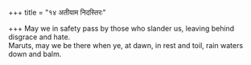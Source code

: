 +++
title = "१४ अतीयाम निदस्तिरः"

+++
May we in safety pass by those who slander us, leaving behind disgrace and hate.  
     Maruts, may we be there when ye, at dawn, in rest and toil, rain waters down and balm.